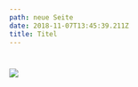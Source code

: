 ```yaml
---
path: neue Seite
date: 2018-11-07T13:45:39.211Z
title: Titel
---
```

# 

![](/assets/green-canvas-texture-background-hd-500x281.jpg)
